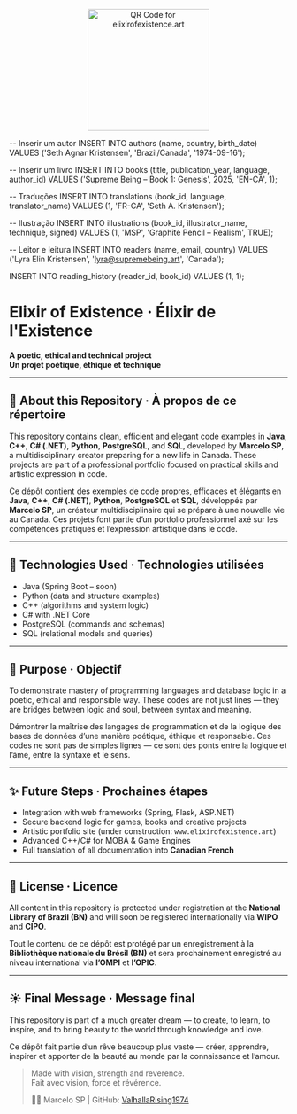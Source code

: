 <p align="center">
  <img src="https://raw.githubusercontent.com/SeuUsuario/elixirofexistence/main/elixirofexistence_qrcode.png" alt="QR Code for elixirofexistence.art" width="220"/>
</p>


-- Inserir um autor
INSERT INTO authors (name, country, birth_date)
VALUES ('Seth Agnar Kristensen', 'Brazil/Canada', '1974-09-16');

-- Inserir um livro
INSERT INTO books (title, publication_year, language, author_id)
VALUES ('Supreme Being – Book 1: Genesis', 2025, 'EN-CA', 1);

-- Traduções
INSERT INTO translations (book_id, language, translator_name)
VALUES (1, 'FR-CA', 'Seth A. Kristensen');

-- Ilustração
INSERT INTO illustrations (book_id, illustrator_name, technique, signed)
VALUES (1, 'MSP', 'Graphite Pencil – Realism', TRUE);

-- Leitor e leitura
INSERT INTO readers (name, email, country)
VALUES ('Lyra Elin Kristensen', 'lyra@supremebeing.art', 'Canada');

INSERT INTO reading_history (reader_id, book_id)
VALUES (1, 1);

# Elixir of Existence · Élixir de l'Existence

**A poetic, ethical and technical project**  
**Un projet poétique, éthique et technique**

---

## 🌱 About this Repository · À propos de ce répertoire

This repository contains clean, efficient and elegant code examples in **Java**, **C++**, **C# (.NET)**, **Python**, **PostgreSQL**, and **SQL**, developed by **Marcelo SP**, a multidisciplinary creator preparing for a new life in Canada. These projects are part of a professional portfolio focused on practical skills and artistic expression in code.

Ce dépôt contient des exemples de code propres, efficaces et élégants en **Java**, **C++**, **C# (.NET)**, **Python**, **PostgreSQL** et **SQL**, développés par **Marcelo SP**, un créateur multidisciplinaire qui se prépare à une nouvelle vie au Canada. Ces projets font partie d’un portfolio professionnel axé sur les compétences pratiques et l’expression artistique dans le code.

---

## 🧪 Technologies Used · Technologies utilisées

- Java (Spring Boot – soon)
- Python (data and structure examples)
- C++ (algorithms and system logic)
- C# with .NET Core
- PostgreSQL (commands and schemas)
- SQL (relational models and queries)

---

## 🎯 Purpose · Objectif

To demonstrate mastery of programming languages and database logic in a poetic, ethical and responsible way. These codes are not just lines — they are bridges between logic and soul, between syntax and meaning.

Démontrer la maîtrise des langages de programmation et de la logique des bases de données d’une manière poétique, éthique et responsable. Ces codes ne sont pas de simples lignes — ce sont des ponts entre la logique et l’âme, entre la syntaxe et le sens.

---

## ✨ Future Steps · Prochaines étapes

- Integration with web frameworks (Spring, Flask, ASP.NET)
- Secure backend logic for games, books and creative projects
- Artistic portfolio site (under construction: `www.elixirofexistence.art`)
- Advanced C++/C# for MOBA & Game Engines
- Full translation of all documentation into **Canadian French**

---

## 🔐 License · Licence

All content in this repository is protected under registration at the **National Library of Brazil (BN)** and will soon be registered internationally via **WIPO** and **CIPO**.

Tout le contenu de ce dépôt est protégé par un enregistrement à la **Bibliothèque nationale du Brésil (BN)** et sera prochainement enregistré au niveau international via **l’OMPI** et **l’OPIC**.

---

## ☀️ Final Message · Message final

This repository is part of a much greater dream — to create, to learn, to inspire, and to bring beauty to the world through knowledge and love.

Ce dépôt fait partie d’un rêve beaucoup plus vaste — créer, apprendre, inspirer et apporter de la beauté au monde par la connaissance et l’amour.

> Made with vision, strength and reverence.  
> Fait avec vision, force et révérence.  
>  
> ✍🏻 Marcelo SP | GitHub: [ValhallaRising1974](https://github.com/ValhallaRising1974)
